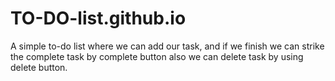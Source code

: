 # TO-DO-list.github.io
A simple to-do list where we can add our task, and if we finish we can strike the complete task by complete button also we can delete task by using delete button.
